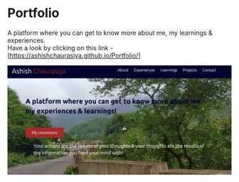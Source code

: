 # Portfolio

A platform where you can get to know more about me, my learnings & experiences. <br>
Have a look by clicking on this link - [https://ashishchaurasiya.github.io/Portfolio/]

![alt text](https://github.com/Upgrade9680/Portfolio/blob/master/img/Screenshot%20(678).png?raw=true)
